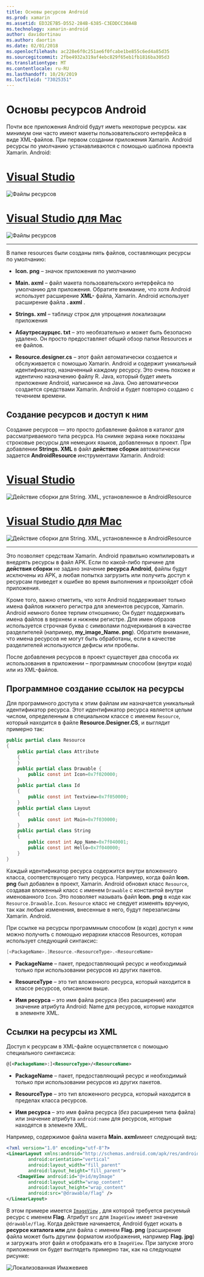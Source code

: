 ```yaml
---
title: Основы ресурсов Android
ms.prod: xamarin
ms.assetid: ED32E7B5-D552-284B-6385-C3EDDCC30A4B
ms.technology: xamarin-android
author: davidortinau
ms.author: daortin
ms.date: 02/01/2018
ms.openlocfilehash: ac228e6f0c251ae6f0fcabe1be855c6ed4a85d35
ms.sourcegitcommit: 2fbe4932a319af4ebc829f65eb1fb1816ba305d3
ms.translationtype: MT
ms.contentlocale: ru-RU
ms.lasthandoff: 10/29/2019
ms.locfileid: "73025351"
---
```

# <a name="android-resource-basics"></a>Основы ресурсов Android

Почти все приложения Android будут иметь некоторые ресурсы. как минимум они часто имеют макеты пользовательского интерфейса в виде XML-файлов. При первом создании приложения Xamarin. Android ресурсы по умолчанию устанавливаются с помощью шаблона проекта Xamarin. Android:

# <a name="visual-studiotabwindows"></a>[Visual Studio](#tab/windows)

![Файлы ресурсов](android-resource-basics-images/01-resource-files-vs.png)

# <a name="visual-studio-for-mactabmacos"></a>[Visual Studio для Mac](#tab/macos)

![Файлы ресурсов](android-resource-basics-images/01-resource-files-xs.png)

-----

В папке resources были созданы пять файлов, составляющих ресурсы по умолчанию:

- **Icon. png** &ndash; значок приложения по умолчанию

- **Main. axml** &ndash; файл макета пользовательского интерфейса по умолчанию для приложения. Обратите внимание, что хотя Android использует расширение **XML-** файла, Xamarin. Android использует расширение файла **. axml** .

- **Strings. xml** &ndash; таблицу строк для упрощения локализации приложения

- **Абаутресаурцес. txt** &ndash; это необязательно и может быть безопасно удалено. Он просто предоставляет общий обзор папки Resources и ее файлов.

- **Resource.designer.cs** &ndash; этот файл автоматически создается и обслуживается с помощью Xamarin. Android и содержит уникальный идентификатор, назначенный каждому ресурсу. Это очень похоже и идентично назначению файлу R. Java, который будет иметь приложение Android, написанное на Java. Оно автоматически создается средствами Xamarin. Android и будет повторно создано с течением времени.

## <a name="creating-and-accessing-resources"></a>Создание ресурсов и доступ к ним

Создание ресурсов — это просто добавление файлов в каталог для рассматриваемого типа ресурса. На снимке экрана ниже показаны строковые ресурсы для немецких языков, добавленных в проект. При добавлении **Strings. XML** в файл **действие сборки** автоматически задается **AndroidResource** инструментами Xamarin. Android:

# <a name="visual-studiotabwindows"></a>[Visual Studio](#tab/windows)

![Действие сборки для String. XML, установленное в AndroidResource](android-resource-basics-images/02-build-action-vs.png)

# <a name="visual-studio-for-mactabmacos"></a>[Visual Studio для Mac](#tab/macos)

![Действие сборки для String. XML, установленное в AndroidResource](android-resource-basics-images/02-build-action-xs.png)

-----

Это позволяет средствам Xamarin. Android правильно компилировать и внедрять ресурсы в файл APK. Если по какой-либо причине для **действия сборки** не задано значение **ресурса Android**, файлы будут исключены из APK, а любая попытка загрузить или получить доступ к ресурсам приведет к ошибке во время выполнения и произойдет сбой приложения.

Кроме того, важно отметить, что хотя Android поддерживает только имена файлов нижнего регистра для элементов ресурсов, Xamarin. Android немного более терпим отношению; Он будет поддерживать имена файлов в верхнем и нижнем регистре. Для имен образов используется строчная буква с символами подчеркивания в качестве разделителей (например, **my\_image\_Name. png**). Обратите внимание, что имена ресурсов не могут быть обработаны, если в качестве разделителей используются дефисы или пробелы.

После добавления ресурсов в проект существует два способа их использования в приложении &ndash; программным способом (внутри кода) или из XML-файлов.

## <a name="referencing-resources-programmatically"></a>Программное создание ссылок на ресурсы

Для программного доступа к этим файлам им назначается уникальный идентификатор ресурса. Этот идентификатор ресурса является целым числом, определенным в специальном классе с именем `Resource`, который находится в файле **Resource.Designer.CS**, и выглядит примерно так:

```csharp
public partial class Resource
{
    public partial class Attribute
    {
    }
    public partial class Drawable {
        public const int Icon=0x7f020000;
    }
    public partial class Id
    {
        public const int Textview=0x7f050000;
    }
    public partial class Layout
    {
        public const int Main=0x7f030000;
    }
    public partial class String
    {
        public const int App_Name=0x7f040001;
        public const int Hello=0x7f040000;
    }
}
```

Каждый идентификатор ресурса содержится внутри вложенного класса, соответствующего типу ресурса. Например, когда файл **Icon. png** был добавлен в проект, Xamarin. Android обновил класс `Resource`, создавая вложенный класс с именем `Drawable` с константой внутри именованного `Icon`.
Это позволяет называть файл **Icon. png** в коде как `Resource.Drawable.Icon`. `Resource` класс не следует изменять вручную, так как любые изменения, внесенные в него, будут перезаписаны Xamarin. Android.

При ссылке на ресурсы программным способом (в коде) доступ к ним можно получить с помощью иерархии классов Resources, которая использует следующий синтаксис:

```csharp
[<PackageName>.]Resource.<ResourceType>.<ResourceName>
```

- **PackageName** &ndash; пакет, предоставляющий ресурс и необходимый только при использовании ресурсов из других пакетов.

- **ResourceType** &ndash; это тип вложенного ресурса, который находится в классе ресурсов, описанном выше.

- **Имя ресурса** &ndash; это имя файла ресурса (без расширения) или значение атрибута Android: Name для ресурсов, которые находятся в элементе XML.

## <a name="referencing-resources-from-xml"></a>Ссылки на ресурсы из XML

Доступ к ресурсам в XML-файле осуществляется с помощью специального синтаксиса:

```xml
@[<PackageName>:]<ResourceType>/<ResourceName>
```

- **PackageName** &ndash; пакет, предоставляющий ресурс и необходимый только при использовании ресурсов из других пакетов.

- **ResourceType** &ndash; это тип вложенного ресурса, который находится в пределах класса ресурсов.

- **Имя ресурса** &ndash; это имя файла ресурса (*без* расширения типа файла) или значение атрибута `android:name` для ресурсов, которые находятся в элементе XML.

Например, содержимое файла макета **Main. axml**имеет следующий вид:

```xml
<?xml version="1.0" encoding="utf-8"?>
<LinearLayout xmlns:android="http://schemas.android.com/apk/res/android"
        android:orientation="vertical"
        android:layout_width="fill_parent"
        android:layout_height="fill_parent">
    <ImageView android:id="@+id/myImage"
        android:layout_width="wrap_content"
        android:layout_height="wrap_content"
        android:src="@drawable/flag" />
</LinearLayout>
```

В этом примере имеется [`ImageView`](https://github.com/xamarin/recipes/tree/master/Recipes/android/controls/imageview) , для которой требуется рисуемый ресурс с именем **Flag**. Атрибут `src` для `ImageView` имеет значение `@drawable/flag`. Когда действие начинается, Android будет искать в **ресурсе каталога или** для файла с именем **Flag. png** (расширение файла может быть другим форматом изображения, например **Flag. jpg**) и загружать этот файл и отображать его в `ImageView`.
При запуске этого приложения он будет выглядеть примерно так, как на следующем рисунке:

![Локализованная Имажевиев](android-resource-basics-images/03-localized-screenshot.png)
